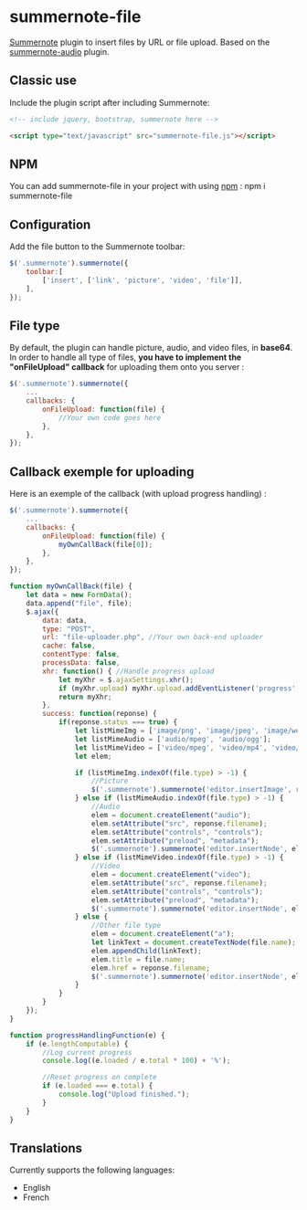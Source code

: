 # summernote-file
[Summernote](https://summernote.org/) plugin to insert files by URL or file upload.
Based on the [summernote-audio](https://github.com/taalendigitaal/summernote-audio) plugin.

## Classic use

Include the plugin script after including Summernote:

```html
<!-- include jquery, bootstrap, summernote here -->

<script type="text/javascript" src="summernote-file.js"></script>
```

## NPM

You can add summernote-file in your project with using [npm](https://www.npmjs.com/) : npm i summernote-file


## Configuration

Add the file button to the Summernote toolbar:

````javascript
$('.summernote').summernote({
    toolbar:[
        ['insert', ['link', 'picture', 'video', 'file']],
    ],
});
````

## File type

By default, the plugin can handle picture, audio, and video files, in **base64**.
In order to handle all type of files, **you have to implement the "onFileUpload" callback** for uploading them onto you server :

````javascript
$('.summernote').summernote({
    ...
    callbacks: {
        onFileUpload: function(file) {
            //Your own code goes here
        },
    },
});
````

## Callback exemple for uploading

Here is an exemple of the callback (with upload progress handling) :

````javascript
$('.summernote').summernote({
    ...
    callbacks: {
        onFileUpload: function(file) {
            myOwnCallBack(file[0]);
        },
    },
});

function myOwnCallBack(file) {
    let data = new FormData();
    data.append("file", file);
    $.ajax({
        data: data,
        type: "POST",
        url: "file-uploader.php", //Your own back-end uploader
        cache: false,
        contentType: false,
        processData: false,
        xhr: function() { //Handle progress upload
            let myXhr = $.ajaxSettings.xhr();
            if (myXhr.upload) myXhr.upload.addEventListener('progress', progressHandlingFunction, false);
            return myXhr;
        },
        success: function(reponse) {
            if(reponse.status === true) {
                let listMimeImg = ['image/png', 'image/jpeg', 'image/webp', 'image/gif', 'image/svg'];
                let listMimeAudio = ['audio/mpeg', 'audio/ogg'];
                let listMimeVideo = ['video/mpeg', 'video/mp4', 'video/webm'];
                let elem;

                if (listMimeImg.indexOf(file.type) > -1) {
                    //Picture
                    $('.summernote').summernote('editor.insertImage', reponse.filename);
                } else if (listMimeAudio.indexOf(file.type) > -1) {
                    //Audio
                    elem = document.createElement("audio");
                    elem.setAttribute("src", reponse.filename);
                    elem.setAttribute("controls", "controls");
                    elem.setAttribute("preload", "metadata");
                    $('.summernote').summernote('editor.insertNode', elem);
                } else if (listMimeVideo.indexOf(file.type) > -1) {
                    //Video
                    elem = document.createElement("video");
                    elem.setAttribute("src", reponse.filename);
                    elem.setAttribute("controls", "controls");
                    elem.setAttribute("preload", "metadata");
                    $('.summernote').summernote('editor.insertNode', elem);
                } else {
                    //Other file type
                    elem = document.createElement("a");
                    let linkText = document.createTextNode(file.name);
                    elem.appendChild(linkText);
                    elem.title = file.name;
                    elem.href = reponse.filename;
                    $('.summernote').summernote('editor.insertNode', elem);
                }
            }
        }
    });
}

function progressHandlingFunction(e) {
    if (e.lengthComputable) {
        //Log current progress
        console.log((e.loaded / e.total * 100) + '%');

        //Reset progress on complete
        if (e.loaded === e.total) {
            console.log("Upload finished.");
        }
    }
}
````



## Translations

Currently supports the following languages:
* English
* French
